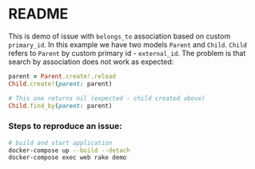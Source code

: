 # README

This is demo of issue with `belongs_to` association based on custom `primary_id`.
In this example we have two models `Parent` and `Child`.
`Child` refers to `Parent` by custom primary id - `external_id`.
The problem is that search by association does not work as expected:
```ruby
parent = Parent.create!.reload
Child.create!(parent: parent)

# This one returns nil (expected - child created above)
Child.find_by(parent: parent)
```

### Steps to reproduce an issue:
```bash
# build and start application
docker-compose up --build --detach
docker-compose exec web rake demo
```
